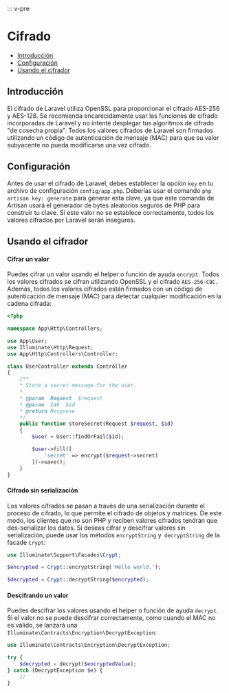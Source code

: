 ::: v-pre

# Cifrado

- [Introducción](#introduction)
- [Configuración](#configuration)
- [Usando el cifrador](#using-the-encrypter)

<a name="introduction"></a>
## Introducción

El cifrado de Laravel utiliza OpenSSL para proporcionar el cifrado AES-256 y AES-128. Se recomienda encarecidamente usar las funciones de cifrado incorporadas de Laravel y no intente desplegar tus algoritmos de cifrado "de cosecha propia". Todos los valores cifrados de Laravel son firmados utilizando un código de autenticación de mensaje (MAC) para que su valor subyacente no pueda modificarse una vez cifrado.

<a name="configuration"></a>
## Configuración

Antes de usar el cifrado de Laravel, debes establecer la opción `key` en tu archivo de configuración `config/app.php`. Deberías usar el comando `php artisan key: generate` para generar esta clave, ya que este comando de Artisan usará el generador de bytes aleatorios seguros de PHP para construir tu clave. Si este valor no se establece correctamente, todos los valores cifrados por Laravel serán inseguros.

<a name="using-the-encrypter"></a>
## Usando el cifrador

#### Cifrar un valor

Puedes cifrar un valor usando el helper o función de ayuda `encrypt`. Todos los valores cifrados se cifran utilizando OpenSSL y el cifrado `AES-256-CBC`. Además, todos los valores cifrados están firmados con un código de autenticación de mensaje (MAC) para detectar cualquier modificación en la cadena cifrada:

```php
<?php

namespace App\Http\Controllers;

use App\User;
use Illuminate\Http\Request;
use App\Http\Controllers\Controller;

class UserController extends Controller
{
    /**
    * Store a secret message for the user.
    *
    * @param  Request  $request
    * @param  int  $id
    * @return Response
    */
    public function storeSecret(Request $request, $id)
    {
        $user = User::findOrFail($id);

        $user->fill([
            'secret' => encrypt($request->secret)
        ])->save();
    }
}
```

#### Cifrado sin serialización

Los valores cifrados se pasan a través de una serialización durante el proceso de cifrado, lo que permite el cifrado de objetos y matrices. De este modo, los clientes que no son PHP y reciben valores cifrados tendrán que des-serializar los datos. Si deseas cifrar y descifrar valores sin serialización, puede usar los métodos `encryptString` y` decryptString` de la facade `Crypt`:

```php
use Illuminate\Support\Facades\Crypt;

$encrypted = Crypt::encryptString('Hello world.');

$decrypted = Crypt::decryptString($encrypted);
```

#### Descifrando un valor

Puedes descifrar los valores usando el helper o función de ayuda `decrypt`. Si el valor no se puede descifrar correctamente, como cuando el MAC no es válido, se lanzará una `Illuminate\Contracts\Encryption\DecryptException`:

```php
use Illuminate\Contracts\Encryption\DecryptException;

try {
    $decrypted = decrypt($encryptedValue);
} catch (DecryptException $e) {
    //
}
```
